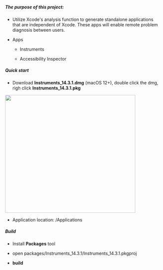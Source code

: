 ##### The purpose of this project:

- Utilize Xcode's analysis function to generate standalone applications that are independent of Xcode. These apps will enable remote problem diagnosis between users.
  
- Apps
  
  - Instruments
    
  - Accessibility Inspector
    

##### Quick start

- Download **Instruments_14.3.1.dmg** (macOS 12+), double click the dmg, righ click **Instruments_14.3.1.pkg**
<img src="https://github.com/fjh658/mac_dev_tools/assets/5550316/a3d42c53-0c08-4713-bedf-ae249a52e0f6" width="420" height="380">


- Application location: /Applications

##### Build

- Install **Packages** tool
  
- open packages/Instruments_14.3.1/Instruments_14.3.1.pkgproj
  
- **build**
